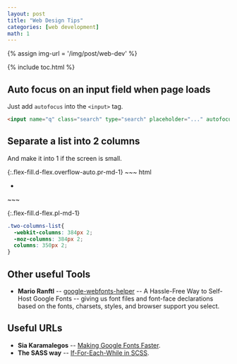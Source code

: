 ```yaml
---
layout: post
title: "Web Design Tips"
categories: [web development]
math: 1
---
```


{% assign img-url = '/img/post/web-dev' %}

{% include toc.html %}

## Auto focus on an input field when page loads

Just add `autofocus` into the `<input>` tag.

~~~ html
<input name="q" class="search" type="search" placeholder="..." autofocus>
~~~

## Separate a list into 2 columns

And make it into 1 if the screen is small.

<div class="d-md-flex" markdown="1">
{:.flex-fill.d-flex.overflow-auto.pr-md-1}
~~~ html
<div class="two-columns-list">
  <ul>
    <li></li>
  </ul>
</div>
~~~

{:.flex-fill.d-flex.pl-md-1}
~~~ css
.two-columns-list{
  -webkit-columns: 384px 2;
  -moz-columns: 384px 2;
  columns: 350px 2;
}
~~~
</div>

## Other useful Tools

- **Mario Ranftl** -- [google-webfonts-helper](https://google-webfonts-helper.herokuapp.com/fonts) -- A Hassle-Free Way to Self-Host Google Fonts -- giving us font files and font-face declarations based on the fonts, charsets, styles, and browser support you select.

## Useful URLs

- **Sia Karamalegos** -- [Making Google Fonts Faster](https://medium.com/clio-calliope/making-google-fonts-faster-aadf3c02a36d).
- **The SASS way** -- [If-For-Each-While in SCSS](http://thesassway.com/intermediate/if-for-each-while).